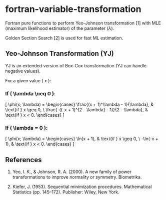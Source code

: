 # fortran-variable-transformation

Fortran pure functions to perform Yeo-Johnson transformation [1] with MLE (maximum likelihood estimator) of the parameter ($\lambda$).

Golden Section Search [2] is used for fast ML estimation.

## Yeo-Johnson Transformation (YJ)

YJ is an extended version of Box-Cox transformation (YJ can handle negative values).

For a given value \( x \):

### If \( \lambda \neq 0 \):

\[
\phi(x; \lambda) =
\begin{cases} 
\frac{(x + 1)^\lambda - 1}{\lambda}, & \text{if } x \geq 0, \\
\frac{-((-x + 1)^{2 - \lambda} - 1)}{2 - \lambda}, & \text{if } x < 0.
\end{cases}
\]

### If \( \lambda = 0 \):

\[
\phi(x; \lambda) =
\begin{cases}
\ln(x + 1), & \text{if } x \geq 0, \\
-\ln(-x + 1), & \text{if } x < 0.
\end{cases}
\]

## References

1. Yeo, I. K., & Johnson, R. A. (2000). A new family of power
transformations to improve normality or symmetry. Biometrika.

2. Kiefer, J. (1953). Sequential minimization procedures.
Mathematical Statistics (pp. 145–172). Publisher: Wiley, New York.
